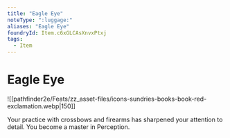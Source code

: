 ```yaml
---
title: "Eagle Eye"
noteType: ":luggage:"
aliases: "Eagle Eye"
foundryId: Item.c6xGLCAsXnvxPtxj
tags:
  - Item
---
```


# Eagle Eye
![[pathfinder2e/Feats/zz_asset-files/icons-sundries-books-book-red-exclamation.webp|150]]

Your practice with crossbows and firearms has sharpened your attention to detail. You become a master in Perception.
